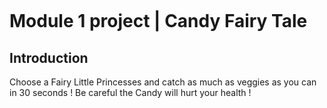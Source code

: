 ![]()

# Module 1 project | Candy Fairy Tale

## Introduction

Choose a Fairy Little Princesses and catch as much as veggies as you can in 30 seconds ! Be careful the Candy will hurt your health !



